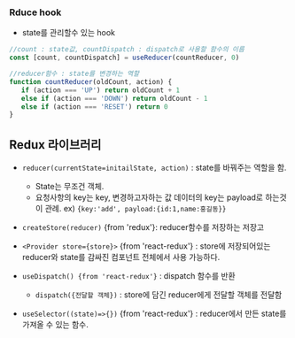 ### Rduce hook

- state를 관리할수 있는 hook

```jsx
//count : state값, countDispatch : dispatch로 사용할 함수의 이름
const [count, countDispatch] = useReducer(countReducer, 0)

//reducer함수 : state를 변경하는 역할
function countReducer(oldCount, action) {
   if (action === 'UP') return oldCount + 1
   else if (action === 'DOWN') return oldCount - 1
   else if (action === 'RESET') return 0
}
```

## Redux 라이브러리

- `reducer(currentState=initailState, action)` : state를 바꿔주는 역할을 함.

   - State는 무조건 객체.
   - 요청사항의 key는 key, 변경하고자하는 값 데이터의 key는 payload로 하는것이 관례. ex) `{key:'add', payload:{id:1,name:홍길동}}`

- `createStore(reducer)` {from 'redux'}: reducer함수를 저장하는 저장고
- `<Provider store={store}>` {from 'react-redux'} : store에 저장되어있는 reducer와 state를 감싸진 컴포넌트 전체에서 사용 가능하다.
- `useDispatch() {from 'react-redux'}` : dispatch 함수를 반환
   - `dispatch({전달할 객체})` : store에 담긴 reducer에게 전달할 객체를 전달함
- `useSelector((state)=>{})` {from 'react-redux'} : reducer에서 만든 state를 가져올 수 있는 함수.
